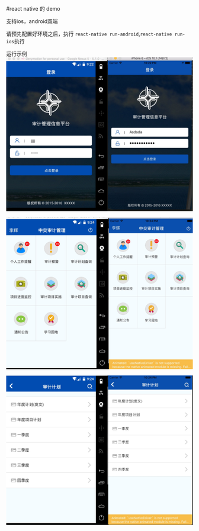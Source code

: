 #react native 的 demo  

支持ios，android双端  

请预先配置好环境之后，执行 `react-native run-android`,`react-native run-ios`执行  

运行示例  
![image](https://github.com/zhaoleis/rn-demo/blob/master/app/assets/test/demo1.png)  

![image](https://github.com/zhaoleis/rn-demo/blob/master/app/assets/test/demo2.png)  

![image](https://github.com/zhaoleis/rn-demo/blob/master/app/assets/test/demo3.png)